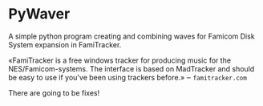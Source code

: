 # PyWaver
A simple python program creating and combining waves for Famicom Disk System expansion in FamiTracker.

«FamiTracker is a free windows tracker for producing music for the NES/Famicom-systems. The interface is based on MadTracker and should be easy to use if you've been using trackers before.» ‒ `famitracker.com`

There are going to be fixes!
